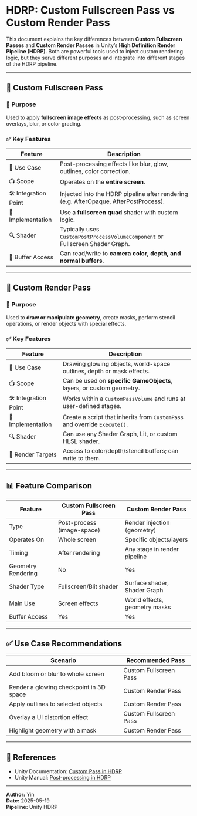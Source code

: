 # HDRP: Custom Fullscreen Pass vs Custom Render Pass

This document explains the key differences between **Custom Fullscreen Passes** and **Custom Render Passes** in Unity’s **High Definition Render Pipeline (HDRP)**. Both are powerful tools used to inject custom rendering logic, but they serve different purposes and integrate into different stages of the HDRP pipeline.

---

## 🔶 Custom Fullscreen Pass

### 📌 Purpose
Used to apply **fullscreen image effects** as post-processing, such as screen overlays, blur, or color grading.

### ✅ Key Features

| Feature             | Description |
|---------------------|-------------|
| 🎯 Use Case         | Post-processing effects like blur, glow, outlines, color correction. |
| 📺 Scope            | Operates on the **entire screen**. |
| 🛠 Integration Point| Injected into the HDRP pipeline after rendering (e.g. AfterOpaque, AfterPostProcess). |
| 🧰 Implementation   | Use a **fullscreen quad** shader with custom logic. |
| 🔍 Shader           | Typically uses `CustomPostProcessVolumeComponent` or Fullscreen Shader Graph. |
| 🎨 Buffer Access    | Can read/write to **camera color, depth, and normal buffers**. |

---

## 🔷 Custom Render Pass

### 📌 Purpose
Used to **draw or manipulate geometry**, create masks, perform stencil operations, or render objects with special effects.

### ✅ Key Features

| Feature             | Description |
|---------------------|-------------|
| 🎯 Use Case         | Drawing glowing objects, world-space outlines, depth or mask effects. |
| 📺 Scope            | Can be used on **specific GameObjects**, layers, or custom geometry. |
| 🛠 Integration Point| Works within a `CustomPassVolume` and runs at user-defined stages. |
| 🧰 Implementation   | Create a script that inherits from `CustomPass` and override `Execute()`. |
| 🔍 Shader           | Can use any Shader Graph, Lit, or custom HLSL shader. |
| 🧱 Render Targets   | Access to color/depth/stencil buffers; can write to them. |

---

## 📊 Feature Comparison

| Feature                        | Custom Fullscreen Pass       | Custom Render Pass            |
|-------------------------------|------------------------------|-------------------------------|
| Type                          | Post-process (image-space)   | Render injection (geometry)   |
| Operates On                   | Whole screen                 | Specific objects/layers       |
| Timing                        | After rendering              | Any stage in render pipeline  |
| Geometry Rendering            | No                           | Yes                           |
| Shader Type                   | Fullscreen/Blit shader       | Surface shader, Shader Graph  |
| Main Use                      | Screen effects               | World effects, geometry masks |
| Buffer Access                 | Yes                          | Yes                           |

---

## ✅ Use Case Recommendations

| Scenario                                   | Recommended Pass       |
|-------------------------------------------|-------------------------|
| Add bloom or blur to whole screen         | Custom Fullscreen Pass |
| Render a glowing checkpoint in 3D space   | Custom Render Pass     |
| Apply outlines to selected objects        | Custom Render Pass     |
| Overlay a UI distortion effect            | Custom Fullscreen Pass |
| Highlight geometry with a mask            | Custom Render Pass     |

---

## 📘 References

- Unity Documentation: [Custom Pass in HDRP](https://docs.unity3d.com/Packages/com.unity.render-pipelines.high-definition@latest)
- Unity Manual: [Post-processing in HDRP](https://docs.unity3d.com/Packages/com.unity.render-pipelines.high-definition@latest/manual/Post-Processing.html)

---

**Author:** Yin  
**Date:** 2025-05-19  
**Pipeline:** Unity HDRP  

